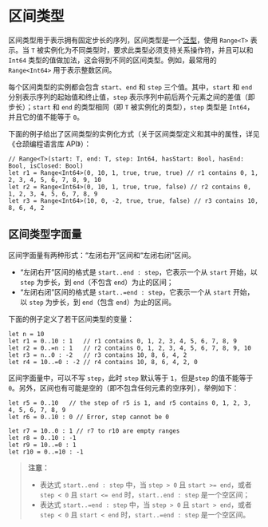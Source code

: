 # 区间类型

区间类型用于表示拥有固定步长的序列，区间类型是一个[泛型](../generic/generic_overview.md)，使用 `Range<T>` 表示。当 `T` 被实例化为不同类型时，要求此类型必须支持关系操作符，并且可以和 `Int64` 类型的值做加法，这会得到不同的区间类型。例如，最常用的 `Range<Int64>` 用于表示整数区间。

每个区间类型的实例都会包含 `start`、`end` 和 `step` 三个值。其中，`start` 和 `end` 分别表示序列的起始值和终止值，`step` 表示序列中前后两个元素之间的差值（即步长）；`start` 和 `end` 的类型相同（即 `T` 被实例化的类型），`step` 类型是 `Int64`，并且它的值不能等于 `0`。

下面的例子给出了区间类型的实例化方式（关于区间类型定义和其中的属性，详见《仓颉编程语言库 API》）：

<!-- compile -->

```cangjie
// Range<T>(start: T, end: T, step: Int64, hasStart: Bool, hasEnd: Bool, isClosed: Bool)
let r1 = Range<Int64>(0, 10, 1, true, true, true) // r1 contains 0, 1, 2, 3, 4, 5, 6, 7, 8, 9, 10
let r2 = Range<Int64>(0, 10, 1, true, true, false) // r2 contains 0, 1, 2, 3, 4, 5, 6, 7, 8, 9
let r3 = Range<Int64>(10, 0, -2, true, true, false) // r3 contains 10, 8, 6, 4, 2
```

## 区间类型字面量

区间字面量有两种形式：“左闭右开”区间和“左闭右闭”区间。

- “左闭右开”区间的格式是 `start..end : step`，它表示一个从 `start` 开始，以 `step` 为步长，到 `end`（不包含 `end`）为止的区间；
- “左闭右闭”区间的格式是 `start..=end : step`，它表示一个从 `start` 开始，以 `step` 为步长，到 `end`（包含 `end`）为止的区间。

下面的例子定义了若干区间类型的变量：

<!-- compile -->

```cangjie
let n = 10
let r1 = 0..10 : 1   // r1 contains 0, 1, 2, 3, 4, 5, 6, 7, 8, 9
let r2 = 0..=n : 1   // r2 contains 0, 1, 2, 3, 4, 5, 6, 7, 8, 9, 10
let r3 = n..0 : -2   // r3 contains 10, 8, 6, 4, 2
let r4 = 10..=0 : -2 // r4 contains 10, 8, 6, 4, 2, 0
```

区间字面量中，可以不写 `step`，此时 `step` 默认等于 `1`，但是`step` 的值不能等于 `0`。另外，区间也有可能是空的（即不包含任何元素的空序列），举例如下：
<!-- compile.error -->

```cangjie
let r5 = 0..10   // the step of r5 is 1, and r5 contains 0, 1, 2, 3, 4, 5, 6, 7, 8, 9
let r6 = 0..10 : 0 // Error, step cannot be 0

let r7 = 10..0 : 1 // r7 to r10 are empty ranges
let r8 = 0..10 : -1
let r9 = 10..=0 : 1
let r10 = 0..=10 : -1
```

> **注意：**
>
> - 表达式 `start..end : step` 中，当 `step > 0` 且 `start >= end`，或者 `step < 0` 且 `start <= end` 时，`start..end : step` 是一个空区间；
> - 表达式 `start..=end : step` 中，当 `step > 0` 且 `start > end`，或者 `step < 0` 且 `start < end` 时，`start..=end : step` 是一个空区间。
